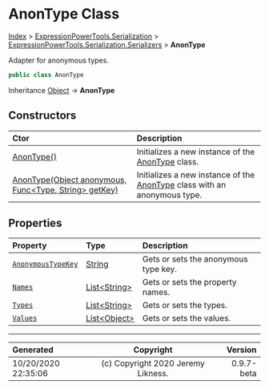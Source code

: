 ﻿# AnonType Class

[Index](../index.md) > [ExpressionPowerTools.Serialization](ExpressionPowerTools.Serialization.a.md) > [ExpressionPowerTools.Serialization.Serializers](ExpressionPowerTools.Serialization.Serializers.n.md) > **AnonType**

Adapter for anonymous types.

```csharp
public class AnonType
```

Inheritance [Object](https://docs.microsoft.com/dotnet/api/system.object) → **AnonType**

## Constructors

| Ctor | Description |
| :-- | :-- |
| [AnonType()](ExpressionPowerTools.Serialization.Serializers.AnonType.ctor.md#anontype) | Initializes a new instance of the [AnonType](ExpressionPowerTools.Serialization.Serializers.AnonType.cs.md) class. |
| [AnonType(Object anonymous, Func&lt;Type, String> getKey)](ExpressionPowerTools.Serialization.Serializers.AnonType.ctor.md#anontypeobject-anonymous-functype-string-getkey) | Initializes a new instance of the [AnonType](ExpressionPowerTools.Serialization.Serializers.AnonType.cs.md) class            with an anonymous type. |
## Properties

| Property | Type | Description |
| :-- | :-- | :-- |
| [`AnonymousTypeKey`](ExpressionPowerTools.Serialization.Serializers.AnonType.AnonymousTypeKey.prop.md) | [String](https://docs.microsoft.com/dotnet/api/system.string) | Gets or sets the anonymous type key. |
| [`Names`](ExpressionPowerTools.Serialization.Serializers.AnonType.Names.prop.md) | [List&lt;String>](https://docs.microsoft.com/dotnet/api/system.collections.generic.list-1) | Gets or sets the property names. |
| [`Types`](ExpressionPowerTools.Serialization.Serializers.AnonType.Types.prop.md) | [List&lt;String>](https://docs.microsoft.com/dotnet/api/system.collections.generic.list-1) | Gets or sets the types. |
| [`Values`](ExpressionPowerTools.Serialization.Serializers.AnonType.Values.prop.md) | [List&lt;Object>](https://docs.microsoft.com/dotnet/api/system.collections.generic.list-1) | Gets or sets the values. |


---

| Generated | Copyright | Version |
| :-- | :-: | --: |
| 10/20/2020 22:35:06 | (c) Copyright 2020 Jeremy Likness. | 0.9.7-beta |
